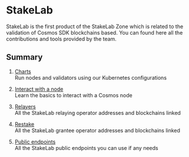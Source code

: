 # StakeLab  
StakeLab is the first product of the StakeLab Zone which is related to the validation of Cosmos SDK blockchains based. You can found here all the contributions and tools provided by the team.  

## Summary
1. [Charts](https://github.com/StakeLab-Hub/StakeLab/blob/main/Charts/README.md)  
Run nodes and validators using our Kubernetes configurations

2. [Interact with a node](https://github.com/StakeLab-Hub/StakeLab/blob/main/Interact%20with%20a%20node/README.md)  
Learn the basics to interact with a Cosmos node

3. [Relayers](https://github.com/StakeLab-Hub/StakeLab/blob/main/Relayers/README.md)  
All the StakeLab relaying operator addresses and blockchains linked

4. [Restake](https://github.com/StakeLab-Hub/StakeLab/blob/main/Restake/README.md)  
All the StakeLab grantee operator addresses and blockchains linked

5. [Public endpoints](https://github.com/StakeLab-Hub/StakeLab/blob/main/Public%20endpoints/README.md)  
All the StakeLab public endpoints you can use if any needs
